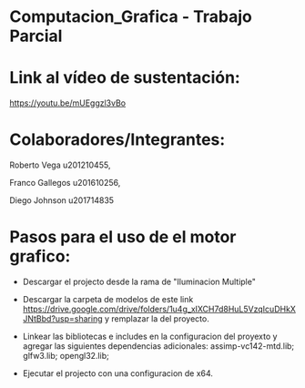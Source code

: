 # Computacion_Grafica - Trabajo Parcial

# Link al vídeo de sustentación:

https://youtu.be/mUEggzl3vBo

# Colaboradores/Integrantes:

Roberto Vega   u201210455, 

Franco Gallegos   u201610256,

Diego Johnson   u201714835

# Pasos para el uso de el motor grafico:

- Descargar el projecto desde la rama de "Iluminacion Multiple"

- Descargar la carpeta de modelos de este link https://drive.google.com/drive/folders/1u4g_xIXCH7d8HuL5VzqIcuDHkXJNtBbd?usp=sharing y remplazar la del proyecto.

- Linkear las bibliotecas e includes en la configuracion del proyexto y agregar las siguientes dependencias adicionales: assimp-vc142-mtd.lib; glfw3.lib; opengl32.lib;

- Ejecutar el projecto con una configuracion de x64.
